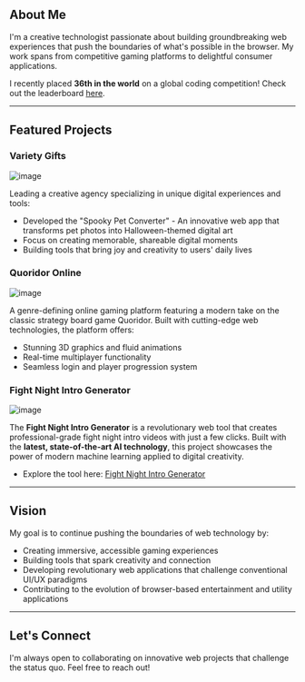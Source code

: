 ## About Me
I'm a creative technologist passionate about building groundbreaking web experiences that push the boundaries of what's possible in the browser. My work spans from competitive gaming platforms to delightful consumer applications.  

I recently placed **36th in the world** on a global coding competition! Check out the leaderboard [here](https://adventofcode.com/2024/leaderboard/day/4).

---

## Featured Projects

### Variety Gifts
![image](https://github.com/user-attachments/assets/429d258a-9489-41d0-a381-c4528b592ae5)

Leading a creative agency specializing in unique digital experiences and tools:
- Developed the "Spooky Pet Converter" - An innovative web app that transforms pet photos into Halloween-themed digital art
- Focus on creating memorable, shareable digital moments
- Building tools that bring joy and creativity to users' daily lives  

### Quoridor Online
![image](https://github.com/user-attachments/assets/cc1accda-094f-4b10-97f5-9b5e11fdf6d1)

A genre-defining online gaming platform featuring a modern take on the classic strategy board game Quoridor. Built with cutting-edge web technologies, the platform offers:
- Stunning 3D graphics and fluid animations
- Real-time multiplayer functionality
- Seamless login and player progression system  

### Fight Night Intro Generator
![image](https://github.com/user-attachments/assets/48786903-b3c6-4ea2-9c0f-d6a33cd9519b)

The **Fight Night Intro Generator** is a revolutionary web tool that creates professional-grade fight night intro videos with just a few clicks. Built with the **latest, state-of-the-art AI technology**, this project showcases the power of modern machine learning applied to digital creativity.  
- Explore the tool here: [Fight Night Intro Generator](https://www.variety.gifts/intro)  

---

## Vision
My goal is to continue pushing the boundaries of web technology by:
- Creating immersive, accessible gaming experiences  
- Building tools that spark creativity and connection  
- Developing revolutionary web applications that challenge conventional UI/UX paradigms  
- Contributing to the evolution of browser-based entertainment and utility applications  

---

## Let's Connect
I'm always open to collaborating on innovative web projects that challenge the status quo. Feel free to reach out!  
